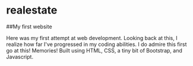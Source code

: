 # realestate

##My first website

Here was my first attempt at web development. Looking back at this, I realize how far I've progressed in my coding abilities. I do admire this first go at this! Memories! Built using HTML, CSS, a tiny bit of Bootstrap, and Javascript.
